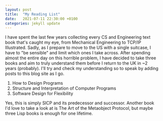 ```yaml
---
layout: post
title:  "My Reading List"
date:   2021-07-11 22:30:00 +0100
categories: jekyll update
---
```


I have spent the last few years collecting every CS and Engineering text book that's caught my eye, from Mechanical Engineering to TCP/IP Illustrated. Sadly, as I prepare to move to the US with a single suitcase, I have to "be sensible" and limit which ones I take across. After spending almost the entire day on this horrible problem, I have decided to take three books and aim to truly understand them before I return to the UK in ~2 years (probably). I'll try and check my understanding so to speak by adding posts to this blog site as I go. 

1. How to Design Programs
2. Structure and Interpretation of Computer Programs
3. Software Design for Flexibility 

Yes, this is simply SICP and its predecessor and successor. Another book I'd love to take a look at is The Art of the Metaobject Protocol, but maybe three Lisp books is enough for one lifetime. 